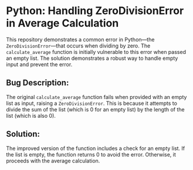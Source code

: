 # Python: Handling ZeroDivisionError in Average Calculation
This repository demonstrates a common error in Python—the `ZeroDivisionError`—that occurs when dividing by zero. The `calculate_average` function is initially vulnerable to this error when passed an empty list. The solution demonstrates a robust way to handle empty input and prevent the error.

## Bug Description:
The original `calculate_average` function fails when provided with an empty list as input, raising a `ZeroDivisionError`. This is because it attempts to divide the sum of the list (which is 0 for an empty list) by the length of the list (which is also 0).

## Solution:
The improved version of the function includes a check for an empty list. If the list is empty, the function returns 0 to avoid the error. Otherwise, it proceeds with the average calculation.